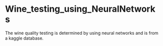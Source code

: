 # Wine_testing_using_NeuralNetworks
The wine quality testing is determined by using neural networks and is from a kaggle database.

